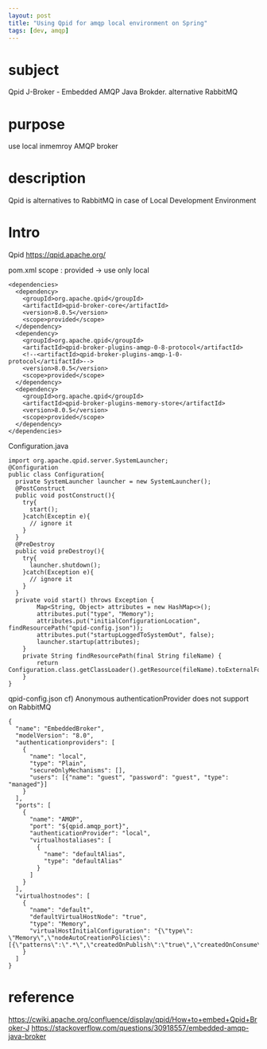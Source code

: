 ```yaml
---
layout: post
title: "Using Qpid for amqp local environment on Spring"
tags: [dev, amqp]
---
```

# subject
Qpid J-Broker - Embedded AMQP Java Brokder. alternative RabbitMQ  

# purpose
use local inmemroy AMQP broker 

# description
Qpid is alternatives to RabbitMQ in case of Local Development Environment

# Intro
Qpid
https://qpid.apache.org/


pom.xml
scope : provided -> use only local
```
<dependencies>
  <dependency>
    <groupId>org.apache.qpid</groupId>
    <artifactId>qpid-broker-core</artifactId>
    <version>8.0.5</version>
    <scope>provided</scope>
  </dependency>
  <dependency>
    <groupId>org.apache.qpid</groupId>
    <artifactId>qpid-broker-plugins-amqp-0-8-protocol</artifactId>
    <!--<artifactId>qpid-broker-plugins-amqp-1-0-protocol</artifactId>-->
    <version>8.0.5</version>
    <scope>provided</scope>
  </dependency>
  <dependency>
    <groupId>org.apache.qpid</groupId>
    <artifactId>qpid-broker-plugins-memory-store</artifactId>
    <version>8.0.5</version>
    <scope>provided</scope>
  </dependency>
</dependencies>
```
Configuration.java
```
import org.apache.qpid.server.SystemLauncher;
@Configuration
public class Configuration{
  private SystemLauncher launcher = new SystemLauncher();
  @PostConstruct
  public void postConstruct(){
    try{
      start();
    }catch(Exceptin e){
      // ignore it
    }
  }
  @PreDestroy
  public void preDestroy(){
    try{
      launcher.shutdown();
    }catch(Exception e){
      // ignore it
    }
  }
  private void start() throws Exception {
        Map<String, Object> attributes = new HashMap<>();
        attributes.put("type", "Memory");
        attributes.put("initialConfigurationLocation", findResourcePath("qpid-config.json"));
        attributes.put("startupLoggedToSystemOut", false);
        launcher.startup(attributes);
    }
    private String findResourcePath(final String fileName) {
        return Configuration.class.getClassLoader().getResource(fileName).toExternalForm();
    }
}
```

qpid-config.json
cf) Anonymous authenticationProvider does not support on RabbitMQ
```
{
  "name": "EmbeddedBroker",
  "modelVersion": "8.0",
  "authenticationproviders": [
    {
      "name": "local",
      "type": "Plain",
      "secureOnlyMechanisms": [],
      "users": [{"name": "guest", "password": "guest", "type": "managed"}]
    }
  ],
  "ports": [
    {
      "name": "AMQP",
      "port": "${qpid.amqp_port}",
      "authenticationProvider": "local",
      "virtualhostaliases": [
        {
          "name": "defaultAlias",
          "type": "defaultAlias"
        }
      ]
    }
  ],
  "virtualhostnodes": [
    {
      "name": "default",
      "defaultVirtualHostNode": "true",
      "type": "Memory",
      "virtualHostInitialConfiguration": "{\"type\": \"Memory\",\"nodeAutoCreationPolicies\":[{\"patterns\":\".*\",\"createdOnPublish\":\"true\",\"createdOnConsume\":\"true\",\"nodeType\":\"queue\"}]}"
    }
  ]
}
```

# reference
https://cwiki.apache.org/confluence/display/qpid/How+to+embed+Qpid+Broker-J 
https://stackoverflow.com/questions/30918557/embedded-amqp-java-broker 
